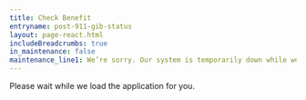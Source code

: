 ```yaml
---
title: Check Benefit
entryname: post-911-gib-status
layout: page-react.html
includeBreadcrumbs: true
in_maintenance: false
maintenance_line1: We’re sorry. Our system is temporarily down while we fix a few things. Please try again later.
---
```

<div id="main">
  <div class="section">
    <div id="react-root">
      <div class="loading-message">
        <div class="loading-indicator-container">
          <div class="loading-indicator" role="progressbar" aria-valuetext="Please wait while we load the application for you." tabIndex="0"></div> Please wait while we load the application for you.
        </div>
      </div>
    </div>
  </div>
</div>
